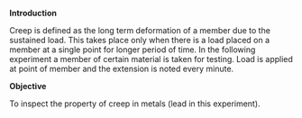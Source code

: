 **Introduction**

Creep is defined as the long term deformation of a member due to the sustained load. This takes place only when there is a load placed on a member at a single point for longer period of time. In the following experiment a member of certain material is taken for testing. Load is applied at point of member and the extension is noted every minute.

**Objective**

To inspect the property of creep in metals (lead in this experiment). 



